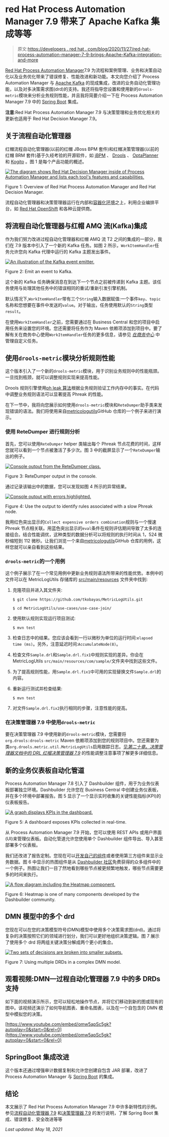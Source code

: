 # red Hat Process Automation Manager 7.9 带来了 Apache Kafka 集成等等

> 原文:[https://developers . red hat . com/blog/2020/11/27/red-hat-process-automation-manager-7-9-brings-Apache-Kafka-integration-and-more](https://developers.redhat.com/blog/2020/11/27/red-hat-process-automation-manager-7-9-brings-apache-kafka-integration-and-more)

[Red Hat Process Automation Manager](https://developers.redhat.com/products/rhpam/overview)7.9 为流程和案例管理、业务和决策自动化以及业务优化带来了错误修复、性能改进和新功能。本文向您介绍了 Process Automation Manager 与 [Apache Kafka](https://developers.redhat.com/topics/kafka-kubernetes) 的现成集成，改进的业务自动化管理功能，以及对多决策需求图(drd)的支持。我还将指导您设置和使用新的`drools-metric`模块来分析业务规则性能，并且我将简要介绍一下在 Process Automation Manager 7.9 中的 [Spring Boot](https://developers.redhat.com/topics/spring-boot) 集成。

**注意**:Red Hat Process Automation Manager 7.9 与决策管理和业务优化相关的更新也适用于 Red Hat Decision Manager 7.9。

## 关于流程自动化管理器

红帽流程自动化管理器(以前的红帽 JBoss BPM 套件)和红帽决策管理器(以前的红帽 BRM 套件)基于久经考验的开源软件，如 [jBPM](https://www.jbpm.org/) 、 [Drools](http://drools.org/) 、 [OptaPlanner](https://www.optaplanner.org/) 和 [Kogito](http://kogito.kie.org/) 。图 1 是每个产品功能的概述。

[![The diagram shows Red Hat Decision Manager inside of Process Automation Manager and lists each tool's features and capabilities.](../Images/64ba380e67af17920f3130341e934c30.png "Screen Shot 2020-11-16 at 15.00.08")](/sites/default/files/blog/2020/11/Screen-Shot-2020-11-16-at-15.00.08.png)

Figure 1: Overview of Red Hat Process Automation Manager and Red Hat Decision Manager.

流程自动化管理器和决策管理器运行在内部和[容器化环境](https://developers.redhat.com/topics/containers)之上，利用企业编排平台，如 [Red Hat OpenShift](https://developers.redhat.com/products/openshift/overview) 和各种云提供商。

## 将流程自动化管理器与红帽 AMQ 流(Kafka)集成

作为我们努力改进过程自动化管理器和红帽 AMQ 流 T2 之间的集成的一部分，我们在 7.9 版本中引入了一个新的 Kafka 任务。如图 2 所示，`WorkItemHandler`任务允许您向 Kafka 代理中运行的 Kafka 主题发出事件。

[![An illustration of the Kafka event emitter.](../Images/40471ad727592c6a60c0a69992c0bc78.png "Screen Shot 2020-11-16 at 15.00.57")](/sites/default/files/blog/2020/11/Screen-Shot-2020-11-16-at-15.00.57.png)

Figure 2: Emit an event to Kafka.

这个新的 Kafka 任务确保消息在到达下一个节点之前被传递到 Kafka 主题。该任务使用与处理其他任务中的错误相同的重试/重新引发引擎机制。

默认情况下,`WorkItemHandler`带有三个`String`输入数据赋值:一个事件`key`、`topic`名称和您想要在事件中发送的`value`。对于输出，任务使用默认的`String`类型`result`。

在使用`WorkItemHandler`之前，您需要通过在 Business Central 和您的项目中启用任务来设置您的环境。您还需要将任务作为 Maven 依赖项添加到项目中。要了解有关在商务中心使用`WorkItemHandler`任务的更多信息，请参见 [*在商务中心*](https://access.redhat.com/documentation/en-us/red_hat_process_automation_manager/7.9/html-single/developing_process_services_in_red_hat_process_automation_manager/index#manage-service-tasks-proc_custom-tasks) 中管理自定义任务。

## 使用`drools-metric`模块分析规则性能

这个版本引入了一个新的`drools-metric`模块，用于识别业务规则中的性能瓶颈。一旦找到瓶颈，就可以调整规则实现来提高性能。

Drools 规则引擎使用[ph leak 算法](https://access.redhat.com/documentation/en-us/red_hat_process_automation_manager/7.8/html/decision_engine_in_red_hat_process_automation_manager/phreak-algorithm-con_decision-engine)根据业务规则验证工作内存中的事实。在代码中调整业务规则语法可以显著提高 Phreak 的性能。

在下一节中，我将向您展示如何使用`drools-metric`模块和`ReteDumper`助手类来发现错误的语法。我们将使用来自[metricologutils](https://github.com/tkobayas/MetricLogUtils/wiki/How-to-use-MetricLogUtils)GitHub 仓库的一个例子来进行演示。

### 使用 ReteDumper 进行规则分析

首先，您可以使用`ReteDumper` helper 类输出每个 Phreak 节点花费的时间，这样您就可以看到一个节点被激活了多少次。图 3 中的截屏显示了一个`ReteDumper`输出的例子。

[![Console output from the ReteDumper class.](../Images/f2d1a2ecb9271721531fccc7899458cc.png "Screen Shot 2020-11-16 at 15.03.26")](/sites/default/files/blog/2020/11/Screen-Shot-2020-11-16-at-15.03.26.png)

Figure 3: ReteDumper output in the console.

通过记录该输出中的数据，您可以发现如图 4 所示的异常结果。

[![Console output with errors highlighted.](../Images/920648e9fdddd6b9cbfba8f785c5c9ec.png "Screen Shot 2020-11-16 at 15.04.10")](/sites/default/files/blog/2020/11/Screen-Shot-2020-11-16-at-15.04.10.png)

Figure 4: Use the output to identify rules associated with a slow Phreak node.

我用红色突出显示的`Collect expensive orders combination`规则与一个慢速 Phreak 节点相关联。用蓝色突出显示的`eval`条件在规则评估期间导致了太多的连接组合。结合性能调优，这种类型的数据分析可以将规则的执行时间从 1，524 微秒缩短到 112 微秒。让我们浏览一个来自[metricologutils](https://github.com/tkobayas/MetricLogUtils/wiki/How-to-use-MetricLogUtils)GitHub 仓库的用例，这样您就可以亲自看到这些结果。

### `drools-metric`的一个用例

这个例子展示了在一个常见用例中更新业务规则语法所带来的性能优势。本例中的文件可以在 MetricLogUtils 存储库的 [src/main/resources](https://github.com/tkobayas/MetricLogUtils/tree/master/use-cases/use-case-join) 文件夹中找到:

1.  克隆项目并进入其文件夹:

    ```
    $ git clone https://github.com/tkobayas/MetricLogUtils.git

    $ cd MetricLogUtils/use-cases/use-case-join/

    ```

2.  使用默认规则实现运行项目测试:

    ```
    $ mvn test

    ```

3.  检查日志中的结果。您应该会看到一行以微秒为单位的运行时间:`elapsed time (ms)`。另外，注意延迟时间:`AccumulateNode(8)`。
4.  检查文件`Sample.drl`和`Sample.drl.fix1`中规则实现的差异。你会在 MetricLogUtils `src/main/resources/com/sample/`文件夹中找到这些文件。
5.  为了提高规则性能，用`Sample.drl.fix1`中可用的实现替换文件`Sample.drl`的内容。
6.  重新运行测试并检查结果:

    ```
    $ mvn test

    ```

7.  对文件`Sample.drl.fix2`执行相同的步骤，注意性能的提高。

### 在决策管理器 7.9 中使用`drools-metric`

要在决策管理器 7.9 中使用新的`drools-metric`模块，您需要将`org.drools:drools-metric` Maven 依赖项添加到您的规则项目中。您还需要为类`org.drools.metric.util.MetricLogUtils`启用跟踪日志。[见*第二十章。决策管理器文档中的 DRL 红帽决策管理器 7.9*](https://access.redhat.com/documentation/en-us/red_hat_decision_manager/7.9/html/developing_decision_services_in_red_hat_decision_manager/performance-tuning-drl-ref_drl-rules) 的性能调整注意事项了解更多详细信息。

## 新的业务仪表板自动化管道

Process Automation Manager 7.8 引入了 Dashbuilder 组件，用于为业务仪表板部署独立环境。Dashbuilder 允许您在 Business Central 中创建业务仪表板，并在多个环境中部署报告。图 5 显示了一个显示实时收集的关键性能指标(KPI)的仪表板报告。

[![A graph displays KPIs in the dashboard.](../Images/3f7fc5991b72e4376b09ae0b6addc225.png "Screen Shot 2020-11-16 at 15.05.39")](/sites/default/files/blog/2020/11/Screen-Shot-2020-11-16-at-15.05.39.png)

Figure 5: A dashboard exposes KPIs collected in real-time.

从 Process Automation Manager 7.9 开始，您可以使用 REST APIs 或用户界面(UI)来管理仪表板。自动化管道允许您使用单个 Dashbuilder 组件导出、导入甚至部署多个仪表板。

我们还改进了报告定制。您现在可以[开发自己的组件](https://blog.kie.org/2020/09/developing-custom-components-for-dashbuilder.html)或者使用第三方组件来显示业务数据。图 6 中显示的热图组件是从 [Dashbuilder 社区](https://github.com/jesuino/dashbuilder-components)免费获得的众多组件中的一个例子。热图让我们一目了然地看到哪些节点被更频繁地触发，哪些节点需要更多的时间来执行。

[![A flow diagram including the Heatmap component.](../Images/635853b60475ecf0b36e76879a16ad77.png "Screen Shot 2020-11-16 at 15.06.28")](/sites/default/files/blog/2020/11/Screen-Shot-2020-11-16-at-15.06.28.png)

Figure 6: Heatmap is one of many components developed by the Dashbuilder community.

## DMN 模型中的多个 drd

您现在可以在您的决策模型符号(DMN)模型中使用多个决策需求图(drd)。通过将复杂的决策按照它们的领域进行划分，我们可以更好地组织决策逻辑。图 7 展示了使用多个 drd 将两组关键决策分解成两个更小的集合。

[![Two sets of decisions are broken into smaller subsets.](../Images/a134966af1ea37688e3b5ebc2f38a407.png "Screen Shot 2020-11-16 at 15.07.00")](/sites/default/files/blog/2020/11/Screen-Shot-2020-11-16-at-15.07.00.png)

Figure 7: Using multiple DRDs in a complex DMN model.

## 观看视频:DMN—过程自动化管理器 7.9 中的多 DRDs 支持

如下面的视频演示所示，您可以轻松地操作节点，并将它们移动到新的图或现有的图中。该视频还演示了如何导航图表、重命名图表，以及在一个自包含的 DMN 模型中模拟您的决策。

[https://www.youtube.com/embed/omw5apSc5gk?autoplay=0&start=0&rel=0](https://www.youtube.com/embed/omw5apSc5gk?autoplay=0&start=0&rel=0)

## SpringBoot 集成改进

这个版本还通过增强审计数据复制和允许您创建自包含 JAR 部署，改进了 Process Automation Manager 与 [Spring Boot](https://developers.redhat.com/topics/spring-boot) 的集成。

## 结论

本文展示了 Red Hat Process Automation Manager 7.9 中许多新特性的示例。参见[流程自动化管理器 7.9](https://access.redhat.com/documentation/en-us/red_hat_process_automation_manager/7.9/html/release_notes_for_red_hat_process_automation_manager_7.9/index) 和[决策管理器 7.9](https://access.redhat.com/documentation/en-us/red_hat_decision_manager/7.9/html/release_notes_for_red_hat_decision_manager_7.9/index) 的发行说明，了解 Spring Boot 集成、错误修复、安全改进等等

*Last updated: May 18, 2021*